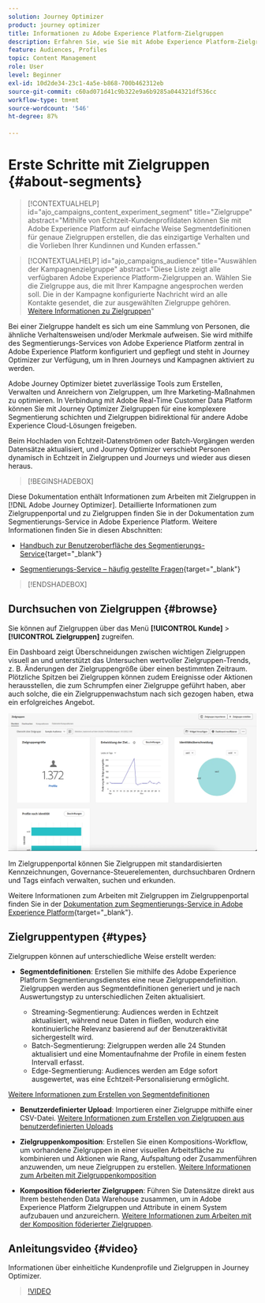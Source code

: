 ```yaml
---
solution: Journey Optimizer
product: journey optimizer
title: Informationen zu Adobe Experience Platform-Zielgruppen
description: Erfahren Sie, wie Sie mit Adobe Experience Platform-Zielgruppen arbeiten.
feature: Audiences, Profiles
topic: Content Management
role: User
level: Beginner
exl-id: 10d2de34-23c1-4a5e-b868-700b462312eb
source-git-commit: c60ad071d41c9b322e9a6b9285a044321df536cc
workflow-type: tm+mt
source-wordcount: '546'
ht-degree: 87%

---
```



# Erste Schritte mit Zielgruppen {#about-segments}

>[!CONTEXTUALHELP]
>id="ajo_campaigns_content_experiment_segment"
>title="Zielgruppe"
>abstract="Mithilfe von Echtzeit-Kundenprofildaten können Sie mit Adobe Experience Platform auf einfache Weise Segmentdefinitionen für genaue Zielgruppen erstellen, die das einzigartige Verhalten und die Vorlieben Ihrer Kundinnen und Kunden erfassen."

>[!CONTEXTUALHELP]
>id="ajo_campaigns_audience"
>title="Auswählen der Kampagnenzielgruppe"
>abstract="Diese Liste zeigt alle verfügbaren Adobe Experience Platform-Zielgruppen an. Wählen Sie die Zielgruppe aus, die mit Ihrer Kampagne angesprochen werden soll. Die in der Kampagne konfigurierte Nachricht wird an alle Kontakte gesendet, die zur ausgewählten Zielgruppe gehören. [Weitere Informationen zu Zielgruppen](../audience/about-audiences.md)"

Bei einer Zielgruppe handelt es sich um eine Sammlung von Personen, die ähnliche Verhaltensweisen und/oder Merkmale aufweisen. Sie wird mithilfe des Segmentierungs-Services von Adobe Experience Platform zentral in Adobe Experience Platform konfiguriert und gepflegt und steht in Journey Optimizer zur Verfügung, um in Ihren Journeys und Kampagnen aktiviert zu werden.

Adobe Journey Optimizer bietet zuverlässige Tools zum Erstellen, Verwalten und Anreichern von Zielgruppen, um Ihre Marketing-Maßnahmen zu optimieren. In Verbindung mit Adobe Real-Time Customer Data Platform können Sie mit Journey Optimizer Zielgruppen für eine komplexere Segmentierung schichten und Zielgruppen bidirektional für andere Adobe Experience Cloud-Lösungen freigeben.

Beim Hochladen von Echtzeit-Datenströmen oder Batch-Vorgängen werden Datensätze aktualisiert, und Journey Optimizer verschiebt Personen dynamisch in Echtzeit in Zielgruppen und Journeys und wieder aus diesen heraus.

>[!BEGINSHADEBOX]

Diese Dokumentation enthält Informationen zum Arbeiten mit Zielgruppen in [!DNL Adobe Journey Optimizer]. Detaillierte Informationen zum Zielgruppenportal und zu Zielgruppen finden Sie in der Dokumentation zum Segmentierungs-Service in Adobe Experience Platform. Weitere Informationen finden Sie in diesen Abschnitten:

* [Handbuch zur Benutzeroberfläche des Segmentierungs-Service](https://experienceleague.adobe.com/de/docs/experience-platform/segmentation/ui/overview){target="_blank"}

* [Segmentierungs-Service – häufig gestellte Fragen](https://experienceleague.adobe.com/de/docs/experience-platform/segmentation/faq){target="_blank"}

>[!ENDSHADEBOX]

## Durchsuchen von Zielgruppen {#browse}

Sie können auf Zielgruppen über das Menü **[!UICONTROL Kunde]** > **[!UICONTROL Zielgruppen]** zugreifen.

Ein Dashboard zeigt Überschneidungen zwischen wichtigen Zielgruppen visuell an und unterstützt das Untersuchen wertvoller Zielgruppen-Trends, z. B. Änderungen der Zielgruppengröße über einen bestimmten Zeitraum. Plötzliche Spitzen bei Zielgruppen können zudem Ereignisse oder Aktionen herausstellen, die zum Schrumpfen einer Zielgruppe geführt haben, aber auch solche, die ein Zielgruppenwachstum nach sich gezogen haben, etwa ein erfolgreiches Angebot.

![](assets/audiences-overview.png)

Im Zielgruppenportal können Sie Zielgruppen mit standardisierten Kennzeichnungen, Governance-Steuerelementen, durchsuchbaren Ordnern und Tags einfach verwalten, suchen und erkunden.

Weitere Informationen zum Arbeiten mit Zielgruppen im Zielgruppenportal finden Sie in der [Dokumentation zum Segmentierungs-Service in Adobe Experience Platform](https://experienceleague.adobe.com/docs/experience-platform/segmentation/home.html){target="_blank"}.

## Zielgruppentypen {#types}

Zielgruppen können auf unterschiedliche Weise erstellt werden:

* **Segmentdefinitionen**: Erstellen Sie mithilfe des Adobe Experience Platform Segmentierungsdienstes eine neue Zielgruppendefinition. Zielgruppen werden aus Segmentdefinitionen generiert und je nach Auswertungstyp zu unterschiedlichen Zeiten aktualisiert.

   * Streaming-Segmentierung: Audiences werden in Echtzeit aktualisiert, während neue Daten in fließen, wodurch eine kontinuierliche Relevanz basierend auf der Benutzeraktivität sichergestellt wird.
   * Batch-Segmentierung: Zielgruppen werden alle 24 Stunden aktualisiert und eine Momentaufnahme der Profile in einem festen Intervall erfasst.
   * Edge-Segmentierung: Audiences werden am Edge sofort ausgewertet, was eine Echtzeit-Personalisierung ermöglicht.

[Weitere Informationen zum Erstellen von Segmentdefinitionen](creating-a-segment-definition.md)

* **Benutzerdefinierter Upload**: Importieren einer Zielgruppe mithilfe einer CSV-Datei. [Weitere Informationen zum Erstellen von Zielgruppen aus benutzerdefinierten Uploads](custom-upload.md)

* **Zielgruppenkomposition**: Erstellen Sie einen Kompositions-Workflow, um vorhandene Zielgruppen in einer visuellen Arbeitsfläche zu kombinieren und Aktionen wie Rang, Aufspaltung oder Zusammenführen anzuwenden, um neue Zielgruppen zu erstellen. [Weitere Informationen zum Arbeiten mit Zielgruppenkomposition](get-started-audience-orchestration.md)

* **Komposition föderierter Zielgruppen**: Führen Sie Datensätze direkt aus Ihrem bestehenden Data Warehouse zusammen, um in Adobe Experience Platform Zielgruppen und Attribute in einem System aufzubauen und anzureichern. [Weitere Informationen zum Arbeiten mit der Komposition föderierter Zielgruppen](federated-audience-composition.md).

## Anleitungsvideo {#video}

Informationen über einheitliche Kundenprofile und Zielgruppen in Journey Optimizer.

>[!VIDEO](https://video.tv.adobe.com/v/3432671?quality=12)
